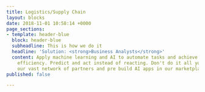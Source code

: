 ```yaml
---
title: Logistics/Supply Chain
layout: blocks
date: 2018-11-01 10:58:14 +0000
page_sections:
- template: header-blue
  block: header-blue
  subheadline: This is how we do it
  headline: 'Solution: <strong>Business Analysts</strong>'
  content: Apply machine learning and AI to automate tasks and achieve better operational
    efficiency. Predict and act instead of reacting. Don't do it all yourselve. Use
    our vast network of partners and pre build AI apps in our marketplace.
published: false

---
```

